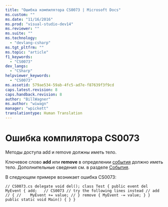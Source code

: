 ```yaml
---
title: "Ошибка компилятора CS0073 | Microsoft Docs"
ms.custom: ""
ms.date: "11/16/2016"
ms.prod: "visual-studio-dev14"
ms.reviewer: ""
ms.suite: ""
ms.technology: 
  - "devlang-csharp"
ms.tgt_pltfrm: ""
ms.topic: "article"
f1_keywords: 
  - "CS0073"
dev_langs: 
  - "CSharp"
helpviewer_keywords: 
  - "CS0073"
ms.assetid: 579ae534-59ab-4fc5-ad7e-f87639f3f9cd
caps.latest.revision: 8
caps.handback.revision: 8
author: "BillWagner"
ms.author: "wiwagn"
manager: "wpickett"
translationtype: Human Translation
---
```

# Ошибка компилятора CS0073
Методы доступа add и remove должны иметь тело.  
  
 Ключевое слово **add** или **remove** в определении [события](../../csharp/language-reference/keywords/event.md) должно иметь тело. Дополнительные сведения см. в разделе [События](../../csharp/programming-guide/events/index.md).  
  
 В следующем примере возникает ошибка CS0073:  
  
```  
// CS0073.cs delegate void del(); class Test { public event del MyEvent { add;   // CS0073 // try the following lines instead // add // { //    MyEvent += value; // } remove { MyEvent -= value; } } public static void Main() { } }  
```